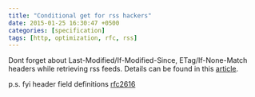 ```yaml
---
title: "Conditional get for rss hackers"
date: 2015-01-25 16:30:47 +0500
categories: [specification]
tags: [http, optimization, rfc, rss]
---
```

Dont forget about Last-Modified/If-Modified-Since, ETag/If-None-Match headers while retrieving rss feeds. Details can be found in this [article](http://fishbowl.pastiche.org/2002/10/21/http_conditional_get_for_rss_hackers/").

p.s. fyi header field definitions [rfc2616](http://www.w3.org/Protocols/rfc2616/rfc2616-sec14.html)

